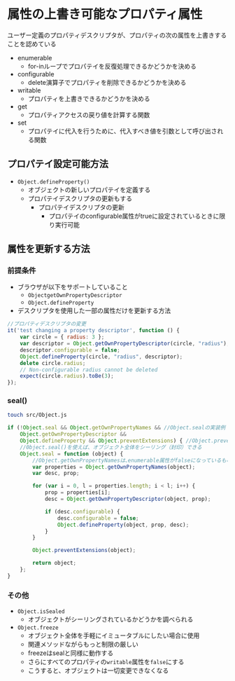 # 属性の上書き可能なプロパティ属性

ユーザー定義のプロパティデスクリプタが、プロパティの次の属性を上書きすることを認めている

* enumerable
    * for-inループでプロパテイを反復処理できるかどうかを決める
* configurable
    * delete演算子でプロパティを削除できるかどうかを決める
* writable
    * プロパティを上書きできるかどうかを決める
* get
    * プロパティアクセスの戻り値を計算する関数
* set
    * プロパテイに代入を行うために、代入すべき値を引数として呼び出される関数
    
## プロパテイ設定可能方法
    
* `Object.defineProperty()`
    * オブジェクトの新しいプロパテイを定義する
    * プロパテイデスクリプタの更新もする
        * プロパテイデスクリプタの更新
            * プロパテイのconfigurable属性がtrueに設定されているときに限り実行可能

## 属性を更新する方法

### 前提条件

* ブラウザが以下をサポートしていること
    * `ObjectgetOwnPropertyDescriptor`
    * `Object.defineProperty`
* デスクリプタを使用した一部の属性だけを更新する方法

```javascript
//プロパティデスクリプタの変更
it('test changing a property descriptor', function () {
    var circle = { radius: 3 };
    var descriptor = Object.getOwnPropertyDescriptor(circle, "radius");
    descriptor.configurable = false;
    Object.defineProperty(circle, "radius", descriptor);
    delete circle.radius;
    // Non-configurable radius cannot be deleted
    expect(circle.radius).toBe(3);
});
```

### seal()

```bash
touch src/Object.js
```

```javascript
if (!Object.seal && Object.getOwnPropertyNames && //Object.sealの実装例
    Object.getOwnPropertyDescriptor &&
    Object.defineProperty && Object.preventExtensions) { //Object.preventExtensions(obj)を呼び出せば、オブジェクトはさらなる拡張を禁止できる
    //0bject.seal()を使えば、オブジェクト全体をシーリング（封印）できる
    Object.seal = function (object) {
        //Object.getOwnPropertyNamesは､enumerable属性がfalseになっているものも含め、オブジェクト自身のすべてのプロパテイを返す
        var properties = Object.getOwnPropertyNames(object);
        var desc, prop;

        for (var i = 0, l = properties.length; i < l; i++) {
            prop = properties[i];
            desc = Object.getOwnPropertyDescriptor(object, prop);

            if (desc.configurable) {
                desc.configurable = false;
                Object.defineProperty(object, prop, desc);
            }
        }

        Object.preventExtensions(object);

        return object;
    };
}
```
    
### その他

* `Object.isSealed`
    * オブジェクトがシーリングされているかどうかを調べられる
* `Object.freeze`
    * オブジェクト全体を手軽にイミュータブルにしたい場合に使用
    * 関連メソッドながらもっと制限の厳しい
    * freezeはsealと同様に動作する
    * さらにすべてのプロパティの`writable`属性を`false`にする
    * こうすると、オブジェクトは一切変更できなくなる
